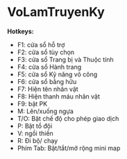 # VoLamTruyenKy

**Hotkeys:**
 - F1: cửa sổ hỗ trợ
 - F2: cửa sổ tùy chọn
 - F3: cửa sổ Trang bị và Thuộc tính
 - F4: cửa sổ Hành trang
 - F5: cửa sổ Kỹ năng võ công
 - F6: cửa sổ bằng hữu
 - F7: Hiện tên nhân vật
 - F8: Hiện thanh máu nhân vật
 - F9: bật PK
 - M: Lên/xuống ngựa
 - T/O: Bật chế độ cho phép giao dịch
 - P: Bật tổ đội
 - V: ngồi thiền
 - R: Đi bộ/ chạy
 - Phím Tab: Bật/tắt/mở rộng mini map
